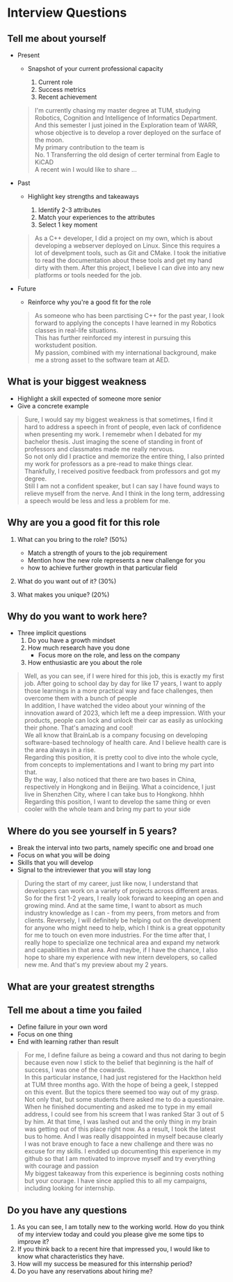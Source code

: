 
# Interview Questions  

## Tell me about yourself

* Present  

  * Snapshot of your current professional capacity  
  
    1. Current role
    2. Success metrics
    3. Recent achievement

  > I'm currently chasing my master degree at TUM, studying Robotics, Cognition and Intelligence of Informatics Department.  
  > And this semester I just joined in the Exploration team of WARR, whose objective is to develop a rover deployed on the surface of the moon.  
  > My primary contribution to the team is  
  > No. 1 Transferring the old design of certer terminal from Eagle to KiCAD  
  > A recent win I would like to share ...  

* Past  
  
  * Highlight key strengths and takeaways  

    1. Identify 2-3 attributes  
    2. Match your experiences to the attributes  
    3. Select 1 key moment  

   > As a C++ developer, I did a project on my own, which is about developing a webserver deployed on Linux. Since this requires a lot of develpment tools, such as Git and CMake. I took the initiative to read the documentation about these tools and get my hand dirty with them. After this project, I believe I can dive into any new platforms or tools needed for the job.

* Future  
  
  * Reinforce why you're a good fit for the role  

   > As someone who has been parctising C++ for the past year, I look forward to applying the concepts I have learned in my Robotics classes in real-life situations.  
   > This has further reinforced my interest in pursuing this workstudent position.  
   > My passion, combined with my international background, make me a strong asset to the software team at AED.  

## What is your biggest weakness  

* Highlight a skill expected of someone more senior
* Give a concrete example  

> Sure, I would say my biggest weakness is that sometimes, I find it hard to address a speech in front of people, even lack of confidence when presenting my work.
> I rememebr when I debated for my bachelor thesis. Just imaging the scene of standing in front of professors and classmates made me really nervous.  
> So not only did I practice and memorize the entire thing, I also printed my work for professors as a pre-read to make things clear.  
> Thankfully, I received positive feedback from professors and got my degree.  
> Still I am not a confident speaker, but I can say I have found ways to relieve myself from the nerve. And I think in the long term, addressing a speech would be less and less a problem for me.  

## Why are you a good fit for this role  

1. What can you bring to the role? (50%)

    * Match a strength of yours to the job requirement  
    * Mention how the new role represents a new challenge for you
    * how to achieve further growth in that particular field
2. What do you want out of it? (30%)
3. What makes you unique? (20%)

## Why do you want to work here?

* Three implicit questions  
  1. Do you have a growth mindset
  2. How much research have you done
     * Focus more on the role, and less on the company
  3. How enthusiastic are you about the role

> Well, as you can see, if I were hired for this job, this is exactly my first job. After going to school day by day for like 17 years, I want to apply those learnings in a more practical way and face challenges, then overcome them with a bunch of people  
> In addition, I have watched the video about your winning of the innovation award of 2023, which left me a deep impression. With your products, people can lock and unlock their car as easily as unlocking their phone. That's amazing and cool!  
> We all know that BrainLab is a company focusing on developing software-based technology of health care. And I believe health care is the area always in a rise.  
> Regarding this position, it is pretty cool to dive into the whole cycle, from concepts to implementations and I want to bring my part into that.  
> By the way, I also noticed that there are two bases in China, respectively in Hongkong and in Beijing. What a coincidence, I just live in Shenzhen City, where I can take bus to Hongkong. hhhh  
> Regarding this position, I want to develop the same thing or even cooler with the whole team and bring my part to your side

## Where do you see yourself in 5 years?  

* Break the interval into two parts, namely specific one and broad one
* Focus on what you will be doing  
* Skills that you will develop
* Signal to the intreviewer that you will stay long

> During the start of my career, just like now, I understand that developers can work on a variety of projects across different areas.  
> So for the first 1-2 years, I really look forward to keeping an open and growing mind. And at the same time, I want to absort as much industry knowledge as I can - from my peers, from metors and from clients. Reversely, I will definitely be helping out on the development for anyone who might need to help, which I think is a great oppotunity for me to touch on even more industries.
> For the time after that, I really hope to specialize one technical area and expand my network and capabilities in that area.
> And maybe, if I have the chance, I also hope to share my experience with new intern developers, so called new me.
> And that's my preview about my 2 years.

## What are your greatest strengths

## Tell me about a time you failed

* Define failure in your own word
* Focus on one thing  
* End with learning rather than result  

> For me, I define failure as being a coward and thus not daring to begin because even now I stick to the belief that beginning is the half of success, I was one of the cowards.  
> In this particular instance, I had just registered for the Hackthon held at TUM three months ago. With the hope of being a geek, I stepped on this event. But the topics there seemed too way out of my grasp. Not only that, but some students there asked me to do a questionaire. When he finished documenting and asked me to type in my email address, I could see from his screem that I was ranked Star 3 out of 5 by him. At that time, I was lashed out and the only thing in my brain was getting out of this place right now.
> As a result, I took the latest bus to home. And I was really disappointed in myself because clearly I was not brave enough to face a new challenge and there was no excuse for my skills. I endded up documenting this experience in my github so that I am motivated to improve myself and try everything with courage and passion  
> My biggest takeaway from this experience is beginning costs nothing but your courage. I have since applied this to all my campaigns, including looking for internship.

## Do you have any questions

1. As you can see, I am totally new to the working world. How do you think of my interview today and could you please give me some tips to improve it?
2. If you think back to a recent hire that impressed you, I would like to know what characteristics they have.  
3. How will my success be measured for this internship period?
4. Do you have any reservations about hiring me?  
